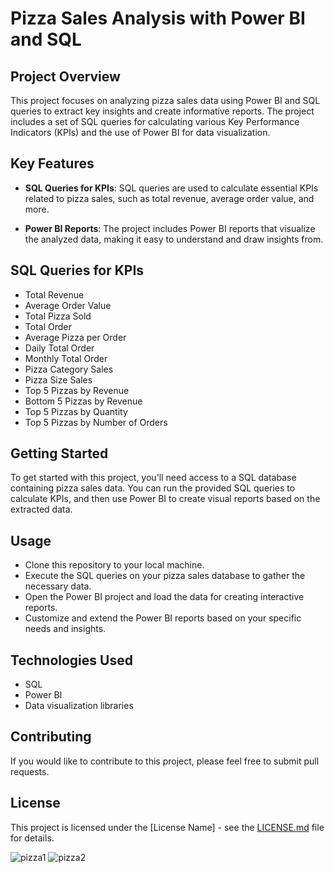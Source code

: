 

# Pizza Sales Analysis with Power BI and SQL

## Project Overview

This project focuses on analyzing pizza sales data using Power BI and SQL queries to extract key insights and create informative reports. The project includes a set of SQL queries for calculating various Key Performance Indicators (KPIs) and the use of Power BI for data visualization.

## Key Features

- **SQL Queries for KPIs**: SQL queries are used to calculate essential KPIs related to pizza sales, such as total revenue, average order value, and more.

- **Power BI Reports**: The project includes Power BI reports that visualize the analyzed data, making it easy to understand and draw insights from.

## SQL Queries for KPIs

- Total Revenue
- Average Order Value
- Total Pizza Sold
- Total Order
- Average Pizza per Order
- Daily Total Order
- Monthly Total Order
- Pizza Category Sales
- Pizza Size Sales
- Top 5 Pizzas by Revenue
- Bottom 5 Pizzas by Revenue
- Top 5 Pizzas by Quantity
- Top 5 Pizzas by Number of Orders

## Getting Started

To get started with this project, you'll need access to a SQL database containing pizza sales data. You can run the provided SQL queries to calculate KPIs, and then use Power BI to create visual reports based on the extracted data.

## Usage

- Clone this repository to your local machine.
- Execute the SQL queries on your pizza sales database to gather the necessary data.
- Open the Power BI project and load the data for creating interactive reports.
- Customize and extend the Power BI reports based on your specific needs and insights.

## Technologies Used

- SQL
- Power BI
- Data visualization libraries
## Contributing

If you would like to contribute to this project, please feel free to submit pull requests.

## License

This project is licensed under the [License Name] - see the [LICENSE.md](LICENSE.md) file for details.

![pizza1](https://github.com/Surajlambor/Pizza-Sales-Power-BI-Report-with-SQL-Queries/assets/138770310/c3c9beb9-564a-4e93-9564-449e933f20a9)
![pizza2](https://github.com/Surajlambor/Pizza-Sales-Power-BI-Report-with-SQL-Queries/assets/138770310/6ac78936-4c33-40e6-aa96-eed05e81ec65)

